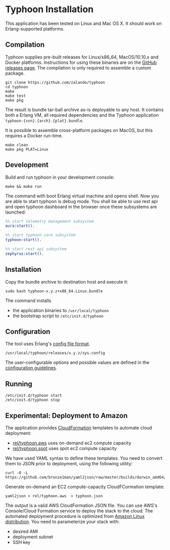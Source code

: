 # Typhoon Installation

This application has been tested on Linux and Mac OS X. It should work on Erlang-supported platforms.

## Compilation

Typhoon supplies pre-built releases for Linux/x86_64, MacOS/10.10.x and Docker platforms. Instructions for using these binaries are on the [GitHub releases page](https://github.com/zalando/typhoon/releases). The compilation is only required to assemble a custom package.

```
git clone https://github.com/zalando/typhoon
cd typhoon
make
make test
make pkg
```

The result is bundle tar-ball archive as-is deployable to any host. It contains both a Erlang VM, all required dependencies and the Typhoon application `typhoon-{vsn}.{arch}.{plat}.bundle`.

It is possible to assemble cross-platform packages on MacOS, but this requires a Docker run-time.

```
make clean
make pkg PLAT=Linux 
```

## Development

Build and run typhoon in your development console:
```
make && make run
```

The command with boot Erlang virtual machine and opens shell. Now you are able to start typhoon is debug mode. You shall be able to use rest api and open typhoon dashboard in the browser once these subsystems are launched:

```erlang
%% start telemetry management subsystem
aura:start().

%% start typhoon core subsystem
typhoon:start().

%% start rest api subsystem
zephyrus:start().
```


## Installation

Copy the bundle archive to destination host and execute it:

```
sudo bash typhoon-x.y.z+x86_64.Linux.bundle
```

The command installs 
* the application binaries to `/usr/local/typhoon`
* the bootstrap script to `/etc/init.d/typhoon`


## Configuration

The tool uses Erlang's [config file format](http://www.erlang.org/doc/man/config.html).
```
/usr/local/typhoon/releases/x.y.z/sys.config
```

The user-configurable options and possible values are defined in the [configuration guidelines](../rel/sys.config).

## Running

```
/etc/init.d/typhoon start
/etc/init.d/typhoon stop
```

## Experimental: Deployment to Amazon

The application provides [CloudFormation](https://aws.amazon.com/cloudformation/) templates to automate cloud deployment:
* [rel/typhoon.aws](../rel/typhoon.aws) uses on-demand ec2 compute capacity 
* [rel/typhoon.spot](../rel/typhoon.spot) uses spot ec2 compute capacity

We have used YAML syntax to define these templates. You need to convert them to JSON prior to deployment, using the following utility:

```
curl -O -L https://github.com/bronze1man/yaml2json/raw/master/builds/darwin_amd64/yaml2json
```

Generate on-demand an EC2 compute-capacity CloudFCormation template:
```
yaml2json < rel/typhoon.aws  > typhoon.json
``` 

The output is a valid AWS CloudFormation JSON file. You can use AWS's Console/Cloud Formation service to deploy the stack to the cloud. The automated deployment procedure is optimized from [Amazon Linux distribution](https://aws.amazon.com/amazon-linux-ami). You need to parameterize your stack with:
* desired AMI
* deployment subnet
* SSH key
